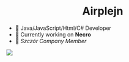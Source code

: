 <h1 align="center">Airplejn</h1> 

- 💬 Java/JavaScript/Html/C# Developer
- 🤔 Currently working on **Necro**
- 🐀 *Szczór Company Member*

[![](https://github-readme-stats.vercel.app/api?username=Airplejn&theme=dracula)](https://github.com/anuraghazra/github-readme-stats)
